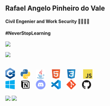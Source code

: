 <!-- ****************************************** Bio ******************************************** -->
<h2> Rafael Angelo Pinheiro do Vale </h2>
<h4> Civil Engenier and Work Security 👷🏻👷🏻</h4>
<h4> #NeverStopLearning</h4>

<!-- ****************************************** Stats ******************************************** -->

<left>
  <a href="#">
  <img height="180em" src="https://github-readme-stats.vercel.app/api/?username=rafaelangelopv&show_icons=true&title_color=fff&icon_color=79ff97&text_color=9f9f9f&bg_color=151515"/>

<!-- ****************************************** Most languages ******************************************** -->

  </tr>
    <td><p align="left"><a href="#"><img width="400px" src="https://github-readme-stats.vercel.app/api/top-langs?username=rafaelangelopv&layout=compact&&show_icons=true&title_color=fff&icon_color=79ff97&text_color=9f9f9f&bg_color=151515" /></a></p>
    </td>
  <tr>
</left>

<br>

<!-- ****************************************** Tools & Languages ******************************************** -->

<div>
<img src="./assets/c++.png" width="30px">&ensp;&ensp;
<img src="./assets/python.svg" width="30px">&ensp;&ensp;
<img src="./assets/java.svg" width="30px">&ensp;&ensp;
<img src="./assets/html5.svg" width="30px">&ensp;&ensp;
<img src="./assets/css3.svg" width="30px"> &ensp;&ensp;
<img src="./assets/javascript.svg" width="30px">&ensp;&ensp;
<br>
<img src="./assets/windows.svg" width="30px">&ensp;&ensp;
<img src="./assets/notion.png" width="30px">&ensp;&ensp;
<img src="./assets/discord.svg" width="30px">&ensp;&ensp;
<img src="./assets/vscode.svg" width="30px">&ensp;&ensp;
<img src="./assets/git.svg" width="30px">&ensp;&ensp;
<img src="./assets/github.svg" width="30px">&ensp;&ensp;

</div>

<br>

<!-- ****************************************** Contacts ******************************************** -->

<div>
  <a href = "mailto:rafaelangelopv@gmail.com"><img src="https://img.shields.io/badge/-Gmail-%23333?style=for-the-badge&logo=gmail&logoColor=white" target="_blank"></a>
  <a href="https://www.linkedin.com/in/rafaelangelopv" target="_blank"><img src="https://img.shields.io/badge/-LinkedIn-%230077B5?style=for-the-badge&logo=linkedin&logoColor=white" target="_blank"></a> 
 </div>
